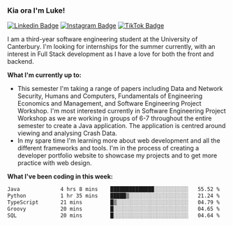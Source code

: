### Kia ora I'm Luke!

[![Linkedin Badge](https://img.shields.io/badge/-LinkedIn-0e76a8?style=flat-square&logo=Linkedin&logoColor=white)](https://www.linkedin.com/in/luke-stynes/)
[![Instagram Badge](https://img.shields.io/badge/-Instagram-e4405f?style=flat-square&logo=Instagram&logoColor=white)](https://www.instagram.com/luke.stynes/)
[![TikTok Badge](https://img.shields.io/badge/TikTok-Follow-blue)](https://www.tiktok.com/@luke_stynes)

I am a third-year software engineering student at the University of Canterbury. I'm looking for internships for the summer currently, with an interest in Full Stack development as I have a love for both the front and backend.

**What I'm currently up to:**
- This semester I'm taking a range of papers including Data and Network Security, Humans and Computers, Fundamentals of Engineering Economics and Management, and Software Engineering Project Workshop. I'm most interested currently in Software Engineering Project Workshop as we are working in groups of 6-7 throughout the entire semester to create a Java application. The application is centred around viewing and analysing Crash Data.
- In my spare time I'm learning more about web development and all the different frameworks and tools. I'm in the process of creating a developer portfolio website to showcase my projects and to get more practice with web design.


**What I've been coding in this week:**
<!--START_SECTION:waka-->

```txt
Java             4 hrs 8 mins    ██████████████░░░░░░░░░░░   55.52 %
Python           1 hr 35 mins    █████▒░░░░░░░░░░░░░░░░░░░   21.24 %
TypeScript       21 mins         █▒░░░░░░░░░░░░░░░░░░░░░░░   04.79 %
Groovy           20 mins         █░░░░░░░░░░░░░░░░░░░░░░░░   04.65 %
SQL              20 mins         █░░░░░░░░░░░░░░░░░░░░░░░░   04.64 %
```

<!--END_SECTION:waka-->
